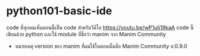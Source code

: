 # python101-basic-ide
code ที่ทุกคนเห็นตอนนี้เป็น code สำหรับวีดีโอ https://youtu.be/wP1uIi19kaA
code นี้เขียนด้วย python และใช้ module ที่ชื่อว่า manim จาก Manim Community
* หมายเหตุ version ของ manim ที่ผมใช้ในตอนนั้นคือ Manim Community v.0.9.0
